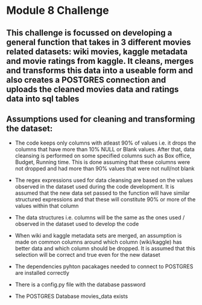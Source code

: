 # Module 8 Challenge

## This challenge is focussed on developing a general function that takes in 3 different movies related datasets: wiki movies, kaggle metadata and movie ratings from kaggle. It cleans, merges and transforms this data into a useable form and also creates a POSTGRES connection and uploads the cleaned movies data and ratings data into sql tables

## Assumptions used for cleaning and transforming the dataset:

- The code keeps only columns with atleast 90% of values i.e. it drops the columns that have more than 10% NULL or Blank values. After that, data cleansing is performed on some specified columns such as Box office, Budget, Running time. This is done assuming that these columns were not dropped and had more than 90% values that were not null/not blank

- The regex expressions used for data cleansing are based on the values observed in the dataset used during the code development. It is assumed that the new data set passed to the function will have similar structured expressions and that these will constitute 90% or more of the values within that column

- The data structures i.e. columns will be the same as the ones used / observed in the dataset used to develop the code

- When wiki and kaggle metadata sets are merged, an assumption is made on common columns around which column (wiki/kaggle) has better data and which column should be dropped. It is assumed that this selection will be correct and true even for the new dataset

- The dependencies pyhton pacakages needed to connect to POSTGRES are installed correctly

- There is a config.py file with the database password

- The POSTGRES Database movies_data exists
